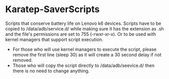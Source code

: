 # Karatep-SaverScripts
Scripts that conserve battery life on Lenovo k6 devices.
Scripts have to be copied to /data/adb/service.d/ while making sure it has the extension as .sh and the file's permissions are set to 755 (-rwxr-xr-x).
Or to be used with kernel managers that support script execution.

- For those who will use kernel managers to execute the script, please remove the first line (sleep 30) as it will create a 30 second delay if not removed.
- Those who will copy the script directly to /data/adb/seevice.d/ then there is no need to change anything.
